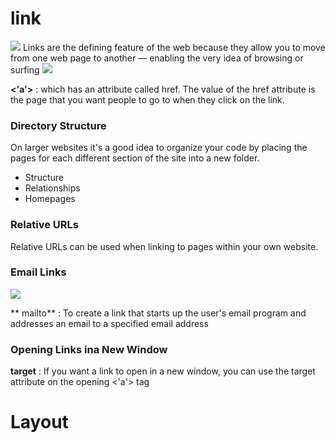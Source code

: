 # link
<img src = 'https://i1.wp.com/w3schoolweb.com/wp-content/uploads/2021/01/html-links.jpg?fit=1200%2C675&ssl=1'> 
Links are the defining feature of the web because they allow you to move from one web page to another — enabling the very idea of browsing or surfing

<img src = 'https://www.computerhope.com/jargon/h/html-tag.gif'>

**<'a'>** : which has an attribute called href. The value of the href attribute is the page that you want people to go to when they click on the link.

### Directory Structure
On larger websites it's a good idea to organize your code by placing the pages for each different section of the site into a new folder.
* Structure
* Relationships
* Homepages

### Relative URLs
Relative URLs can be used when linking to pages within your own website.

### Email Links
<img src = 'http://4.bp.blogspot.com/--zFT7pKWGzQ/Ufd3YcXQ-lI/AAAAAAAAAdI/8zqr5uYooFQ/s1600/1.png'>

** mailto** : To create a link that starts up the user's email program and addresses an email to a specified email address

### Opening Links ina New Window
**target** : If you want a link to open in a new window, you can use the target attribute on the opening <'a'> tag

# Layout
